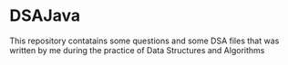 # DSAJava
This repository contatains some questions and some DSA files that was written by me during the practice of Data Structures and Algorithms
